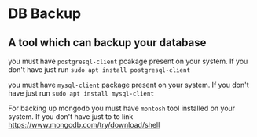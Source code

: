 # DB Backup
## A tool which can backup your database

you must have `postgresql-client` pcakage present on your system. If you don't have just run `sudo apt install postgresql-client`

you must have `mysql-client` package present on your system. If you don't have just run `sudo apt install mysql-client`

For backing up mongodb you must have `montosh` tool installed on your system. If you don't have just to to link https://www.mongodb.com/try/download/shell